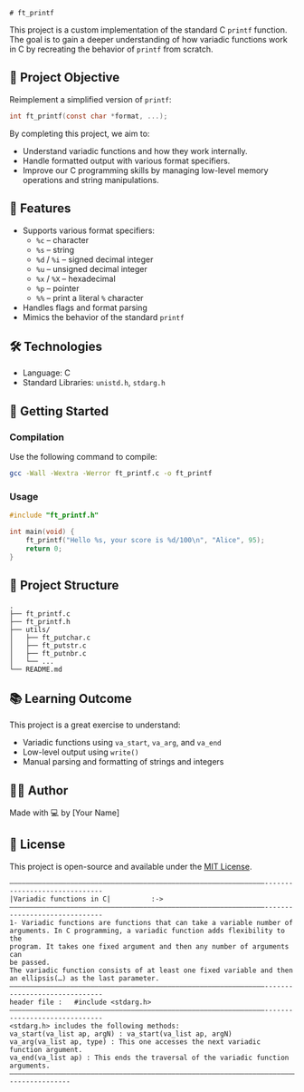     # ft_printf

This project is a custom implementation of the standard C `printf` function. The goal is to gain a deeper understanding of how variadic functions work in C by recreating the behavior of `printf` from scratch.

## 🧠 Project Objective

Reimplement a simplified version of `printf`:

```c
int ft_printf(const char *format, ...);
```

By completing this project, we aim to:
- Understand variadic functions and how they work internally.
- Handle formatted output with various format specifiers.
- Improve our C programming skills by managing low-level memory operations and string manipulations.

## 🔧 Features

- Supports various format specifiers:
  - `%c` – character  
  - `%s` – string  
  - `%d` / `%i` – signed decimal integer  
  - `%u` – unsigned decimal integer  
  - `%x` / `%X` – hexadecimal  
  - `%p` – pointer  
  - `%%` – print a literal `%` character  
- Handles flags and format parsing  
- Mimics the behavior of the standard `printf`

## 🛠️ Technologies

- Language: C  
- Standard Libraries: `unistd.h`, `stdarg.h`

## 🚀 Getting Started

### Compilation

Use the following command to compile:

```bash
gcc -Wall -Wextra -Werror ft_printf.c -o ft_printf
```

### Usage

```c
#include "ft_printf.h"

int main(void) {
    ft_printf("Hello %s, your score is %d/100\n", "Alice", 95);
    return 0;
}
```

## 📁 Project Structure

```
.
├── ft_printf.c
├── ft_printf.h
├── utils/
│   ├── ft_putchar.c
│   ├── ft_putstr.c
│   ├── ft_putnbr.c
│   └── ...
└── README.md
```

## 📚 Learning Outcome

This project is a great exercise to understand:
- Variadic functions using `va_start`, `va_arg`, and `va_end`
- Low-level output using `write()`
- Manual parsing and formatting of strings and integers

## 👨‍💻 Author

Made with 💻 by [Your Name]

## 📝 License

This project is open-source and available under the [MIT License](LICENSE).
	
	
	———————————————————————————————————————————————————————————————------------------------------                  
    |Variadic functions in C|          :->                                                                 
    ———————————————————————————————————————————————————————————————------------------------------             
    1- Variadic functions are functions that can take a variable number of                       
    arguments. In C programming, a variadic function adds flexibility to the                    
    program. It takes one fixed argument and then any number of arguments can                    
    be passed.                                                                                    
    The variadic function consists of at least one fixed variable and then                       
    an ellipsis(…) as the last parameter. 
    ———————————————————————————————————————————————————————————————------------------------------        
    header file :	#include <stdarg.h>                                                                
    ———————————————————————————————————————————————————————————————------------------------------
    <stdarg.h> includes the following methods:                                                  
    va_start(va_list ap, argN) : va_start(va_list ap, argN)                                      
    va_arg(va_list ap, type) : This one accesses the next variadic function argument.            
    va_end(va_list ap) : This ends the traversal of the variadic function arguments.
    —————————————————————————————————————————————————————————————————————————————----------------  
